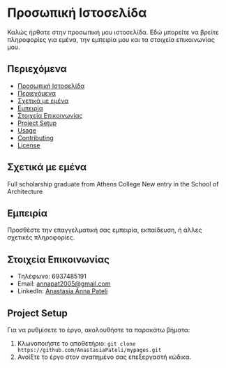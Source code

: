 # Προσωπική Ιστοσελίδα

Καλώς ήρθατε στην προσωπική μου ιστοσελίδα. Εδώ μπορείτε να βρείτε πληροφορίες για εμένα, την εμπειρία μου και τα στοιχεία επικοινωνίας μου.

## Περιεχόμενα
- [Προσωπική Ιστοσελίδα](#Προσωπική-Ιστοσελίδα)
- [Περιεχόμενα](#Περιεχόμενα)
- [Σχετικά με εμένα](#Σχετικά-με-εμένα)
- [Εμπειρία](#Εμπειρία)
- [Στοιχεία Επικοινωνίας](#Στοιχεία-Επικοινωνίας)
- [Project Setup](#Project-Setup)
- [Usage](#Usage)
- [Contributing](#Contributing)
- [License](#License)

## Σχετικά με εμένα
Full scholarship graduate from Athens College
New entry in the School of Architecture

## Εμπειρία
Προσθέστε την επαγγελματική σας εμπειρία, εκπαίδευση, ή άλλες σχετικές πληροφορίες.

## Στοιχεία Επικοινωνίας
- Τηλέφωνο: 6937485191
- Email: annapat2005@gmail.com
- LinkedIn: [Anastasia Anna Pateli](https://www.linkedin.com/in/anastasia-pateli)

## Project Setup
Για να ρυθμίσετε το έργο, ακολουθήστε τα παρακάτω βήματα:
1. Κλωνοποιήστε το αποθετήριο: `git clone https://github.com/AnastasiaPateli/mypages.git`
2. Ανοίξτε το έργο στον αγαπημένο σας επεξεργαστή κώδικα.



